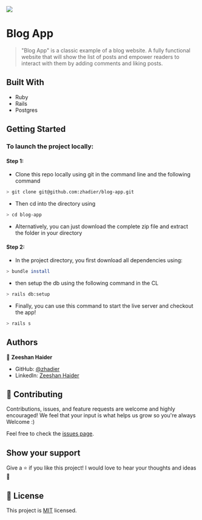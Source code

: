 <!-- @format -->

![](https://img.shields.io/badge/Microverse-blueviolet)

# Blog App

>"Blog App" is a classic example of a blog website. A fully functional website that will show the list of posts and empower readers to interact with them by adding comments and liking posts.

## Built With

- Ruby 
- Rails
- Postgres

## Getting Started

### To launch the project locally:

#### Step 1:

- Clone this repo locally using git in the command line and the following command

 ```bash
 > git clone git@github.com:zhadier/blog-app.git
 ```

- Then cd into the directory using

 ```bash
 > cd blog-app
 ```

- Alternatively, you can just download the complete zip file and extract the folder in your directory

#### Step 2:

- In the project directory, you first download all dependencies using:

```bash
> bundle install
```

- then setup the db using the following command in the CL

```bash
> rails db:setup
```

- Finally, you can use this command to start the live server and checkout the app!

```bash
> rails s
```
## Authors

👤 **Zeeshan Haider**

- GitHub: [@zhadier](https://github.com/zhadier)
- LinkedIn: [Zeeshan Haider](https://www.linkedin.com/in/zhadier39/)


## 🤝 Contributing

Contributions, issues, and feature requests are welcome and highly encouraged!
We feel that your input is what helps us grow so you're always Welcome :)

Feel free to check the [issues page](../../issues/).

## Show your support

Give a ⭐️ if you like this project!
I would love to hear your thoughts and ideas 🖤

## 📝 License

This project is [MIT](./MIT.md) licensed.
